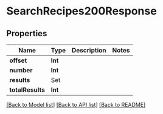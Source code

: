 # SearchRecipes200Response

## Properties
Name | Type | Description | Notes
------------ | ------------- | ------------- | -------------
**offset** | **Int** |  | 
**number** | **Int** |  | 
**results** | Set<SearchRecipes200ResponseResultsInner> |  | 
**totalResults** | **Int** |  | 

[[Back to Model list]](../README.md#documentation-for-models) [[Back to API list]](../README.md#documentation-for-api-endpoints) [[Back to README]](../README.md)


